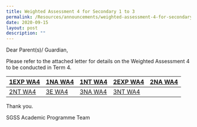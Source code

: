 ```yaml
---
title: Weighted Assessment 4 for Secondary 1 to 3
permalink: /Resources/announcements/weighted-assessment-4-for-secondary-1-to-3/
date: 2020-09-15
layout: post
description: ""
---
```

Dear Parent(s)/ Guardian,

Please refer to the attached letter for details on the Weighted Assessment 4 to be conducted in Term 4.

<table>
<thead>
  <tr>
    <th><a href="/files/Announcement/Weighted%20Assessment%202020/1EXP-WA4-Parents-Letter.pdf" target = "_blank" >1EXP WA4 </a></th>
    <th><a href="/files/Announcement/Weighted%20Assessment%202020/1NA-WA4-Parents-Letter.pdf" target = "_blank" >1NA WA4</a></th>
    <th><a href="/files/Announcement/Weighted%20Assessment%202020/1NT-WA4-Parents-Letter.pdf" target = "_blank" >1NT WA4</a></th>
    <th><a href="/files/Announcement/Weighted%20Assessment%202020/2EXP-WA4-Parents-Letter.pdf" target = "_blank" >2EXP WA4</a></th>
    <th><a href="/files/Announcement/Weighted%20Assessment%202020/2NA-WA4-Parents-Letter.pdf" target = "_blank" >2NA WA4</a></th>
  </tr>
</thead>
<tbody>
  <tr>
    <td><a href="/files/Announcement/Weighted%20Assessment%202020/2NT-WA4-Parents-Letter.pdf" target = "_blank" >2NT WA4</a></td>
    <td><a href="/files/Announcement/Weighted%20Assessment%202020/1EXP-WA4-Parents-Letter.pdf" target = "_blank" >3E WA4</a></td>
    <td><a href="/files/Announcement/Weighted%20Assessment%202020/1EXP-WA4-Parents-Letter.pdf" target = "_blank" >3NA WA4</a></td>
    <td><a href="/files/Announcement/Weighted%20Assessment%202020/1EXP-WA4-Parents-Letter.pdf" target = "_blank" >3NT WA4</a></td>
    <td></td>
  </tr>
</tbody>
</table>

Thank you.

SGSS Academic Programme Team